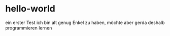 # hello-world
ein erster Test
ich bin alt genug Enkel zu haben, möchte aber gerda deshalb programmieren lernen
